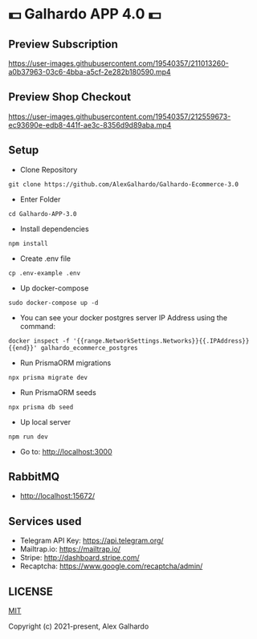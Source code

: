 # 💵 Galhardo APP 4.0 💵

## Preview Subscription

<https://user-images.githubusercontent.com/19540357/211013260-a0b37963-03c6-4bba-a5cf-2e282b180590.mp4>

## Preview Shop Checkout

<https://user-images.githubusercontent.com/19540357/212559673-ec93690e-edb8-441f-ae3c-8356d9d89aba.mp4>

## Setup

* Clone Repository

<!---->

    git clone https://github.com/AlexGalhardo/Galhardo-Ecommerce-3.0

* Enter Folder

<!---->

    cd Galhardo-APP-3.0

* Install dependencies

<!---->

    npm install

* Create .env file

<!---->

    cp .env-example .env

* Up docker-compose

<!---->

    sudo docker-compose up -d

* You can see your docker postgres server IP Address using the command:

<!---->

    docker inspect -f '{{range.NetworkSettings.Networks}}{{.IPAddress}}{{end}}' galhardo_ecommerce_postgres

* Run PrismaORM migrations

<!---->

    npx prisma migrate dev

* Run PrismaORM seeds

<!---->

    npx prisma db seed

* Up local server

<!---->

    npm run dev

* Go to: <http://localhost:3000>

## RabbitMQ

* <http://localhost:15672/>

## Services used

* Telegram API Key: <https://api.telegram.org/>
* Mailtrap.io: <https://mailtrap.io/>
* Stripe: <http://dashboard.stripe.com/>
* Recaptcha: <https://www.google.com/recaptcha/admin/>

## LICENSE

[MIT](http://opensource.org/licenses/MIT)

Copyright (c) 2021-present, Alex Galhardo
